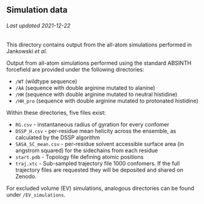 ## Simulation data
###### Last updated 2021-12-22

This directory contains output from the all-atom simulations performed in Jankowski *et al.* 

Output from all-atom simulations performed using the standard ABSINTH forcefield are provided under the following directories:

* `/WT` (wildtype sequence)
* `/AA` (sequence with double arginine mutated to alanine)
* `/HH` (sequence with double arginine mutated to neutral histidine)
* `/HH_pro` (sequence with double arginine mutated to protonated histidine)

Within these directories, five files exist:

* `RG.csv` - instantaneous radius of gyration for every confomer
* `DSSP_H.csv` - per-residue mean helicity across the ensemble, as calculated by the DSSP algorithm
* `SASA_SC_mean.csv` - per-residue solvent accessible surface area (in angstrom squared) for the sidechains from each residue
* `start.pdb` - Topology file defining atomic positions 
* `traj.xtc` - Sub-sampled trajectory file 1000 confomers. If the full trajectory files are requested they will be deposited and shared on Zenodo.

For excluded volume (EV) simulations, analogous directories can be found under `/EV_simulations`.

